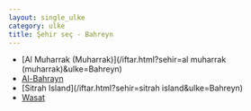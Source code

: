 ```yaml
---
layout: single_ulke
category: ulke
title: Şehir seç - Bahreyn
---
```

* [Al Muharrak (Muharrak)](/iftar.html?sehir=al muharrak (muharrak)&ulke=Bahreyn)
* [Al-Bahrayn](/iftar.html?sehir=al-bahrayn&ulke=Bahreyn)
* [Sitrah Island](/iftar.html?sehir=sitrah island&ulke=Bahreyn)
* [Wasat](/iftar.html?sehir=wasat&ulke=Bahreyn)
